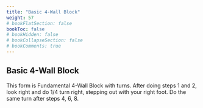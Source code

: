 ```yaml
---
title: "Basic 4-Wall Block"
weight: 57
# bookFlatSection: false
bookToc: false
# bookHidden: false
# bookCollapseSection: false
# bookComments: true
---
```


## Basic 4-Wall Block

This form is Fundamental 4-Wall Block with turns. After doing steps 1 and 2,
look right and do 1/4 turn right, stepping out with your right foot.  Do the same
turn after steps 4, 6, 8.
